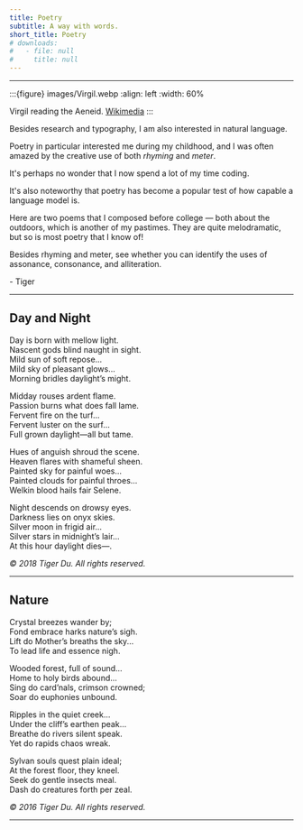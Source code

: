 ```yaml
---
title: Poetry
subtitle: A way with words.
short_title: Poetry
# downloads:
#   - file: null
#     title: null
---
```


---

:::{figure} images/Virgil.webp
:align: left
:width: 60%

Virgil reading the Aeneid. [Wikimedia](https://commons.wikimedia.org/wiki/File:Virgil_Reading_the_Aeneid.jpg)
:::

Besides research and typography, I am also interested in natural language.

Poetry in particular interested me during my childhood, and I was often amazed by the creative use of both _rhyming_ and _meter_.

It's perhaps no wonder that I now spend a lot of my time coding.

It's also noteworthy that poetry has become a popular test of how capable a language model is.

Here are two poems that I composed before college — both about the outdoors, which is another of my pastimes. They are quite melodramatic, but so is most poetry that I know of!

Besides rhyming and meter, see whether you can identify the uses of assonance, consonance, and alliteration.

\- Tiger

---

## Day and Night

Day is born with mellow light. \
Nascent gods blind naught in sight. \
Mild sun of soft repose... \
Mild sky of pleasant glows... \
Morning bridles daylight’s might.

Midday rouses ardent flame. \
Passion burns what does fall lame. \
Fervent fire on the turf... \
Fervent luster on the surf... \
Full grown daylight—all but tame.

Hues of anguish shroud the scene. \
Heaven flares with shameful sheen. \
Painted sky for painful woes... \
Painted clouds for painful throes... \
Welkin blood hails fair Selene.

Night descends on drowsy eyes. \
Darkness lies on onyx skies. \
Silver moon in frigid air... \
Silver stars in midnight’s lair... \
At this hour daylight dies—.

_© 2018 Tiger Du. All rights reserved._

---

## Nature

Crystal breezes wander by; \
Fond embrace harks nature’s sigh. \
Lift do Mother’s breaths the sky... \
To lead life and essence nigh.

Wooded forest, full of sound... \
Home to holy birds abound... \
Sing do card’nals, crimson crowned; \
Soar do euphonies unbound.

Ripples in the quiet creek... \
Under the cliff’s earthen peak... \
Breathe do rivers silent speak. \
Yet do rapids chaos wreak.

Sylvan souls quest plain ideal; \
At the forest floor, they kneel. \
Seek do gentle insects meal. \
Dash do creatures forth per zeal.

_© 2016 Tiger Du. All rights reserved._

---
